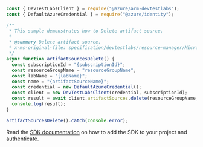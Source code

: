 ```javascript
const { DevTestLabsClient } = require("@azure/arm-devtestlabs");
const { DefaultAzureCredential } = require("@azure/identity");

/**
 * This sample demonstrates how to Delete artifact source.
 *
 * @summary Delete artifact source.
 * x-ms-original-file: specification/devtestlabs/resource-manager/Microsoft.DevTestLab/stable/2018-09-15/examples/ArtifactSources_Delete.json
 */
async function artifactSourcesDelete() {
  const subscriptionId = "{subscriptionId}";
  const resourceGroupName = "resourceGroupName";
  const labName = "{labName}";
  const name = "{artifactSourceName}";
  const credential = new DefaultAzureCredential();
  const client = new DevTestLabsClient(credential, subscriptionId);
  const result = await client.artifactSources.delete(resourceGroupName, labName, name);
  console.log(result);
}

artifactSourcesDelete().catch(console.error);
```

Read the [SDK documentation](https://github.com/Azure/azure-sdk-for-js/blob/%40azure%2Farm-devtestlabs_4.0.1/sdk/devtestlabs/arm-devtestlabs/README.md) on how to add the SDK to your project and authenticate.
